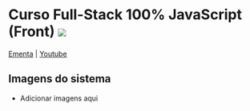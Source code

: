 # Curso Full-Stack 100% JavaScript (Front) <img src="https://img.shields.io/static/v1?label=Status&message=Em%20andamento&color=blue"/>

[Ementa](https://devinvestidor.com.br/portfolio/curso-full-stack-completo/) | [Youtube](https://www.youtube.com/c/devinvestidor) 


## Imagens do sistema

- Adicionar imagens aqui

